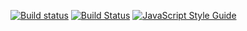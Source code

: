 [![Build status](https://ci.appveyor.com/api/projects/status/tae83lmapp30pgku?svg=true)](https://ci.appveyor.com/project/TimelordUK/jspf-md-demo)
[![Build Status](https://travis-ci.org/TimelordUK/jspf-demo.svg?branch=master)](https://travis-ci.org/TimelordUK/jspf-md-demo)
[![JavaScript Style Guide](https://img.shields.io/badge/code_style-standard-brightgreen.svg)](https://standardjs.com)
